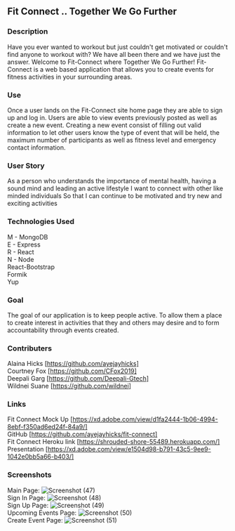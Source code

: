 ## Fit Connect .. Together We Go Further  

### Description
Have you ever wanted to workout but just couldn't get motivated or couldn't find anyone to workout with? We have all been there and we have just the answer. Welcome to Fit-Connect where Together We Go Further! Fit-Connect is a web based application that allows you to create events for fitness activities in your surrounding areas.  

### Use
Once a user lands on the Fit-Connect site home page they are able to sign up and log in. Users are able to view events previously posted as well as create a new event. Creating a new event consist of filling out valid information to let other users know the type of event that will be held, the maximum number of participants as well as fitness level and emergency contact information.  

### User Story
As a person who understands the importance of mental health, having a sound mind and leading an active lifestyle
I want to connect with other like minded individuals
So that I can continue to be motivated and try new and exciting activities  

### Technologies Used
M -  MongoDB  
E -  Express  
R -  React  
N -  Node  
React-Bootstrap  
Formik  
Yup  

### Goal
The goal of our application is to keep people active. To allow them a place to create interest in activities that they and others may desire and to form accountability through events created.  

### Contributers
Alaina Hicks [https://github.com/ayejayhicks]  
Courtney Fox [https://github.com/CFox2019]  
Deepali Garg [https://github.com/Deepali-Gtech]  
Wildnei Suane [https://github.com/wildnei]  

### Links  
Fit Connect Mock Up [https://xd.adobe.com/view/d1fa2444-1b06-4994-8ebf-f350ad6ed24f-84a9/]  
GitHub [https://github.com/ayejayhicks/fit-connect]  
Fit Connect Heroku link [https://shrouded-shore-55489.herokuapp.com/]  
Presentation [https://xd.adobe.com/view/e1504d98-b791-43c5-9ee9-1042e0bb5a66-b403/]  

### Screenshots  
Main Page: ![Screenshot (47)](https://user-images.githubusercontent.com/73868232/119599285-4da9dd80-bdaa-11eb-909b-360391e939e2.png)  
Sign In Page: ![Screenshot (48)](https://user-images.githubusercontent.com/73868232/119599368-7cc04f00-bdaa-11eb-88c6-63a74f25177a.png)  
Sign Up Page: ![Screenshot (49)](https://user-images.githubusercontent.com/73868232/119599426-995c8700-bdaa-11eb-9a51-e360268cc41e.png)  
Upcoming Events Page: ![Screenshot (50)](https://user-images.githubusercontent.com/73868232/119599466-aaa59380-bdaa-11eb-87e0-2ee01b1a9c79.png)  
Create Event Page: ![Screenshot (51)](https://user-images.githubusercontent.com/73868232/119599508-c01abd80-bdaa-11eb-9b11-8fd247f0b179.png)  




